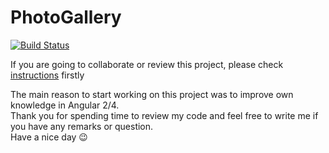 # PhotoGallery

[![Build Status](https://travis-ci.org/slenderock/angular4_photo-gallery.svg?branch=master)](https://travis-ci.org/slenderock/angular4_photo-gallery)

If you are going to collaborate or review this project, please check [instructions](https://github.com/portfolio-SerhiiOvcharenko/photo-gallery/wiki/Project-info)
firstly  


The main reason to start working on this project was to improve own knowledge in Angular 2/4.  
Thank you for spending time to review my code and feel free to write me if you have any remarks or question.   
Have a nice day :wink:

